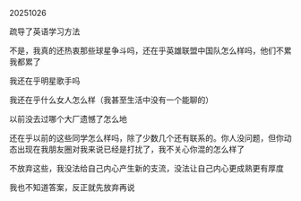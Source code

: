 20251026

疏导了英语学习方法

不是，我真的还热衷那些球星争斗吗，还在乎英雄联盟中国队怎么样吗，他们不累我都累了

我还在乎明星歌手吗

我还在乎什么女人怎么样（我甚至生活中没有一个能聊的）

以前没去过哪个大厂遗憾了怎么地

还在乎以前的这些同学怎么样吗，除了少数几个还有联系的。你人没问题，但你动态出现在我朋友圈对我来说已经是打扰了，我不关心你混的怎么样了

不放弃这些，我没法给自己内心产生新的支流，没法让自己内心更成熟更有厚度

我也不知道答案，反正就先放弃再说